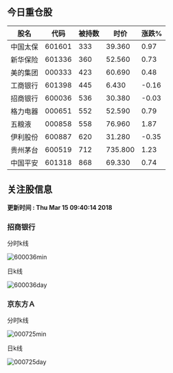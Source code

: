 
## 今日重仓股 

|股名|代码|被持数|时价|涨跌%|
|---|---|---|---|---|
|中国太保|601601|333|39.360|0.97|
|新华保险|601336|360|52.560|0.73|
|美的集团|000333|423|60.690|0.48|
|工商银行|601398|445|6.430|-0.16|
|招商银行|600036|536|30.380|-0.03|
|格力电器|000651|552|52.590|0.79|
|五粮液|000858|558|76.960|1.87|
|伊利股份|600887|620|31.280|-0.35|
|贵州茅台|600519|712|735.800|1.23|
|中国平安|601318|868|69.330|0.74|

## 关注股信息
**更新时间 : Thu Mar 15 09:40:14 2018**
### 招商银行 
分时k线

![600036min](http://image.sinajs.cn/newchart/min/n/sh600036.gif)

日k线

![600036day](http://image.sinajs.cn/newchart/daily/n/sh600036.gif)

### 京东方Ａ 
分时k线

![000725min](http://image.sinajs.cn/newchart/min/n/sz000725.gif)

日k线

![000725day](http://image.sinajs.cn/newchart/daily/n/sz000725.gif)
